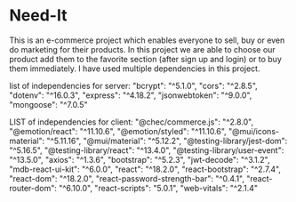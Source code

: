 # Need-It
This is an e-commerce project which enables everyone to sell, buy or even do marketing for their products.
In this project we are able to choose our product add them to the favorite section (after sign up and login) or to buy them immediately. 
I have used multiple dependencies in this project.

list of independencies for server: 
"bcrypt": "^5.1.0",
"cors": "^2.8.5",
"dotenv": "^16.0.3",
"express": "^4.18.2",
"jsonwebtoken": "^9.0.0",
"mongoose": "^7.0.5"

LIST of independencies for client: 
"@chec/commerce.js": "^2.8.0",
"@emotion/react": "^11.10.6",
"@emotion/styled": "^11.10.6",
"@mui/icons-material": "^5.11.16",
"@mui/material": "^5.12.2",
"@testing-library/jest-dom": "^5.16.5",
"@testing-library/react": "^13.4.0",
"@testing-library/user-event": "^13.5.0",
"axios": "^1.3.6",
"bootstrap": "^5.2.3",
"jwt-decode": "^3.1.2",
"mdb-react-ui-kit": "^6.0.0",
"react": "^18.2.0",
"react-bootstrap": "^2.7.4",
"react-dom": "^18.2.0",
"react-password-strength-bar": "^0.4.1",
"react-router-dom": "^6.10.0",
"react-scripts": "5.0.1",
"web-vitals": "^2.1.4"

